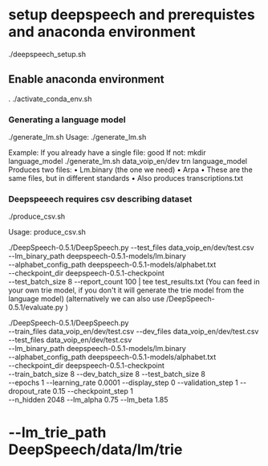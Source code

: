 # setup deepspeech and prerequistes and anaconda environment
./deepspeech_setup.sh


## Enable anaconda environment
. ./activate_conda_env.sh

### Generating a language model
./generate_lm.sh 
Usage: ./generate_lm.sh <transcription files location> <trasncription files extension> <language model target directory location>

Example: 
If you already have a single file: good
If not:
mkdir language_model
./generate_lm.sh data_voip_en/dev trn language_model
Produces two files:
	• Lm.binary (the one we need)
	• Arpa
	• These are the same files, but in different standards
	• Also produces transcriptions.txt
	

### Deepspeeech requires csv describing dataset
./produce_csv.sh


Usage: produce_csv.sh <audio files directory> <CSV file target path and name (optional)>
./produce_csv.sh data_voip_en/dev/ test.csv
(this also does a cleaning step for the transciption files (which it expects to have the ending .wav.trn and the same filename as the .wav files)
	• Walks through the whole folder with subfolders to find all .wav files and then looks for corresponding .wav.trn
	• Wav's should be:
		○ Single channel
		○ 16k sample rate
		○ 16 bits per sample sample encoding
		○ You can check using soxi  filename.wav to find all these three pieces of information




./DeepSpeech-0.5.1/DeepSpeech.py --test_files data_voip_en/dev/test.csv \
  --lm_binary_path deepspeech-0.5.1-models/lm.binary  \
  --alphabet_config_path deepspeech-0.5.1-models/alphabet.txt \
  --checkpoint_dir deepspeech-0.5.1-checkpoint \
  --test_batch_size 8   --report_count 100   | tee  test_results.txt
(You can feed in your own trie model, if you don't it will generate the trie model from the language model)
(alternatively we can also use /DeepSpeech-0.5.1/evaluate.py  )

./DeepSpeech-0.5.1/DeepSpeech.py \
  --train_files  data_voip_en/dev/test.csv --dev_files  data_voip_en/dev/test.csv --test_files  data_voip_en/dev/test.csv \
 --lm_binary_path deepspeech-0.5.1-models/lm.binary  \
  --alphabet_config_path deepspeech-0.5.1-models/alphabet.txt \
  --checkpoint_dir deepspeech-0.5.1-checkpoint \
  --train_batch_size 8 --dev_batch_size 8 --test_batch_size 8 \
  --epochs 1 --learning_rate 0.0001 --display_step 0 --validation_step 1 --dropout_rate 0.15 --checkpoint_step 1 \
  --n_hidden 2048 --lm_alpha 0.75 --lm_beta 1.85
# --lm_trie_path DeepSpeech/data/lm/trie


